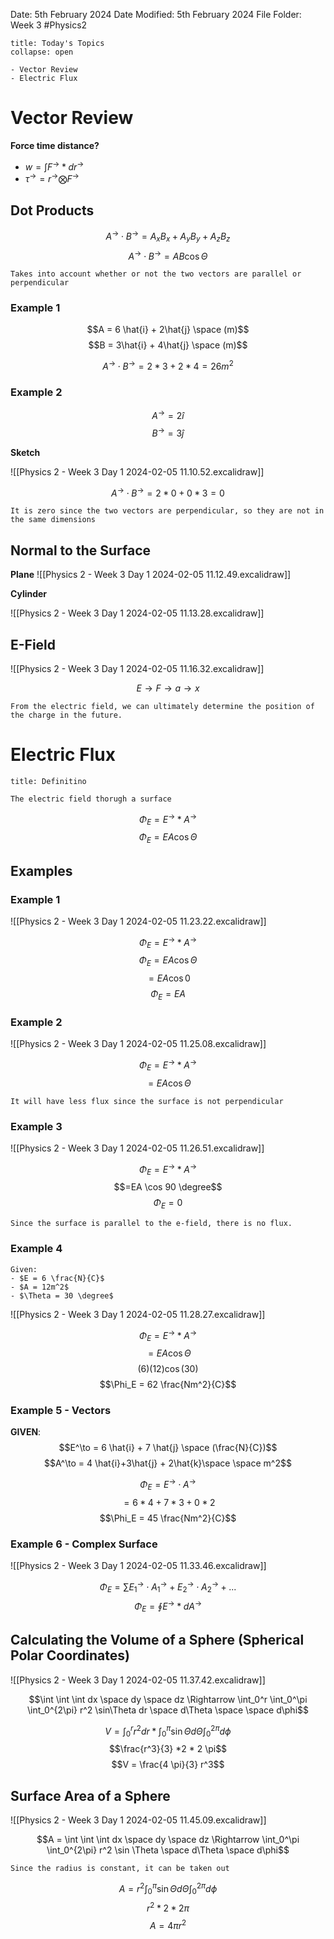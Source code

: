 Date: 5th February 2024
Date Modified: 5th February 2024
File Folder: Week 3
#Physics2

```ad-abstract
title: Today's Topics
collapse: open

- Vector Review
- Electric Flux

```
# Vector Review

**Force time distance?**
- $w = \int F^\to * dr^\to$
- $\tau^\to = r^\to \bigotimes F^\to$

## Dot Products

$$A^\to \cdot B^\to = A_x B_x + A_y B_y + A_z B_z$$
$$A^\to \cdot B^\to = AB \cos \Theta$$
```ad-important
Takes into account whether or not the two vectors are parallel or perpendicular
```

### Example 1

$$A = 6 \hat{i} + 2\hat{j} \space (m)$$
$$B = 3\hat{i} + 4\hat{j} \space (m)$$

$$A^\to \cdot B^\to = 2 *3 +2*4 = 26 m^2$$

### Example 2

$$A^\to = 2 \hat{i}$$
$$B^\to = 3\hat{j}$$

**Sketch**

![[Physics 2 - Week 3 Day 1 2024-02-05 11.10.52.excalidraw]]

$$A^\to \cdot B^\to = 2 * 0 + 0 * 3 = 0$$

```ad-note
It is zero since the two vectors are perpendicular, so they are not in the same dimensions
```

## Normal to the Surface

**Plane**
![[Physics 2 - Week 3 Day 1 2024-02-05 11.12.49.excalidraw]]

**Cylinder**

![[Physics 2 - Week 3 Day 1 2024-02-05 11.13.28.excalidraw]]

## E-Field

![[Physics 2 - Week 3 Day 1 2024-02-05 11.16.32.excalidraw]]

$$E \rightarrow F \rightarrow a \rightarrow x$$

```ad-important
From the electric field, we can ultimately determine the position of the charge in the future.
```

# Electric Flux

```ad-summary
title: Definitino

The electric field thorugh a surface
```

$$\Phi_E = E^\to*A^\to$$
$$\Phi_E = EA \cos\Theta$$

## Examples

### Example 1

![[Physics 2 - Week 3 Day 1 2024-02-05 11.23.22.excalidraw]]

$$\Phi_E = E^\to * A^\to$$
$$\Phi_E = EA \cos \Theta$$
$$=EA \cos 0$$
$$\Phi_E = EA$$

### Example 2

![[Physics 2 - Week 3 Day 1 2024-02-05 11.25.08.excalidraw]]

$$\Phi_E = E^\to * A^\to$$
$$=EA \cos \Theta$$
```ad-note
It will have less flux since the surface is not perpendicular
```

### Example 3

![[Physics 2 - Week 3 Day 1 2024-02-05 11.26.51.excalidraw]]

$$\Phi_E = E^\to * A^\to$$
$$=EA \cos 90 \degree$$
$$\Phi_E = 0$$
```ad-important
Since the surface is parallel to the e-field, there is no flux.
```

### Example 4

```ad-question
Given:
- $E = 6 \frac{N}{C}$
- $A = 12m^2$
- $\Theta = 30 \degree$
```

![[Physics 2 - Week 3 Day 1 2024-02-05 11.28.27.excalidraw]]

$$\Phi_E = E^\to * A^\to$$
$$=EA \cos \Theta$$
$$(6)(12)\cos(30)$$
$$\Phi_E = 62 \frac{Nm^2}{C}$$

### Example 5 - Vectors

**GIVEN**:
$$E^\to = 6 \hat{i} + 7 \hat{j} \space (\frac{N}{C})$$
$$A^\to = 4 \hat{i}+3\hat{j} + 2\hat{k}\space \space m^2$$

$$\Phi_E = E^\to \cdot A^\to$$
$$= 6*4 + 7*3 + 0*2$$
$$\Phi_E = 45 \frac{Nm^2}{C}$$

### Example 6 - Complex Surface

![[Physics 2 - Week 3 Day 1 2024-02-05 11.33.46.excalidraw]]

$$\Phi_E = \sum E_1^\to \cdot A_1^\to + E_2^\to \cdot A_2^\to + ...$$
$$\Phi_E = \oint E^\to * dA^\to$$
## Calculating the Volume of a Sphere (Spherical Polar Coordinates)

![[Physics 2 - Week 3 Day 1 2024-02-05 11.37.42.excalidraw]]

$$\int \int \int dx \space dy \space dz \Rightarrow \int_0^r \int_0^\pi \int_0^{2\pi} r^2 \sin\Theta dr \space d\Theta \space \space d\phi$$

$$V = \int_0^r r^2 dr * \int_0^\pi \sin \Theta d\Theta \int_0^{2\pi} d \phi$$
$$\frac{r^3}{3} *2 * 2 \pi$$
$$V = \frac{4 \pi}{3} r^3$$

## Surface Area of a Sphere

![[Physics 2 - Week 3 Day 1 2024-02-05 11.45.09.excalidraw]]

$$A = \int \int \int dx \space dy \space dz \Rightarrow \int_0^\pi \int_0^{2\pi} r^2 \sin \Theta \space d\Theta \space d\phi$$
```ad-note
Since the radius is constant, it can be taken out
```
$$A = r^2 \int_0^\pi  \sin \Theta d \Theta \int_0^{2\pi} d \phi$$
$$r^2 * 2 * 2\pi$$
$$A = 4 \pi r^2$$

